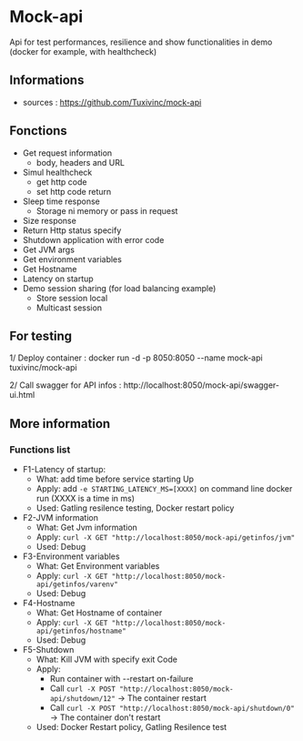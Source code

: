 # Mock-api 
Api for test performances, resilience and show functionalities in demo (docker for example, with healthcheck)

## Informations
* sources : https://github.com/Tuxivinc/mock-api

## Fonctions
* Get request information
  * body, headers and URL
* Simul healthcheck
  * get http code
  * set http code return
* Sleep time response
  * Storage ni memory or pass in request
* Size response
* Return Http status specify
* Shutdown application with error code
* Get JVM args
* Get environment variables
* Get Hostname
* Latency on startup
* Demo session sharing (for load balancing example)
  * Store session local
  * Multicast session

## For testing
1/ Deploy container : docker run -d -p 8050:8050 --name mock-api tuxivinc/mock-api

2/ Call swagger for API infos : http://localhost:8050/mock-api/swagger-ui.html

## More information
### Functions list
* F1-Latency of startup:
    * What: add time before service starting Up
    * Apply: add `-e STARTING_LATENCY_MS=[XXXX]` on command line docker run (XXXX is a time in ms) 
    * Used: Gatling resilence testing, Docker restart policy
* F2-JVM information
    * What: Get Jvm information
    * Apply: `curl -X GET "http://localhost:8050/mock-api/getinfos/jvm"`
    * Used: Debug
* F3-Environment variables
    * What: Get Environment variables
    * Apply: `curl -X GET "http://localhost:8050/mock-api/getinfos/varenv"`
    * Used: Debug
* F4-Hostname
    * What: Get Hostname of container
    * Apply: `curl -X GET "http://localhost:8050/mock-api/getinfos/hostname"`
    * Used: Debug
* F5-Shutdown
    * What: Kill JVM with specify exit Code
    * Apply: 
      * Run container with --restart on-failure
      * Call `curl -X POST "http://localhost:8050/mock-api/shutdown/12"` -> The container restart
      * Call `curl -X POST "http://localhost:8050/mock-api/shutdown/0"` -> The container don't restart
    * Used: Docker Restart policy, Gatling Resilence test

 